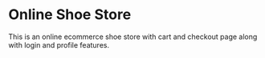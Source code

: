 # Online Shoe Store
 This is an online ecommerce shoe store with cart and checkout page along with login and profile features.
